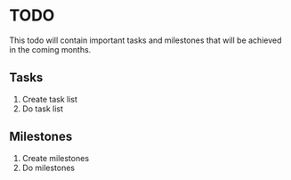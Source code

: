 # TODO

This todo will contain important tasks and milestones that will be achieved in the coming months.

## Tasks

1. Create task list
2. Do task list

## Milestones

1. Create milestones
2. Do milestones
